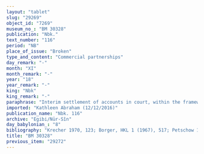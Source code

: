 ```yaml
---
layout: "tablet"
slug: "29269"
object_id: "7269"
museum_no_: "BM 30328"
publication: "Nbk."
text_number: "116"
period: "NB"
place_of_issue: "Broken"
type_and_content: "Commercial partnerships"
day_remark: "-"
month: "XI"
month_remark: "-"
year: "18"
year_remark: "-"
king: "Nbk"
king_remark: "-"
paraphrase: "Interim settlement of accounts in court, within the framework of a business partnership.<br /> Concerns the business partnership that <strong>A</strong> and his son <strong>B</strong> ran <strong>C</strong> and <strong>D</strong> as their co-workers (<em>&scaron;utāpu</em>) between Nabopolassar&#39;s 18th year and Nebuchadnezzar&#39;s 18th year, i.e. for at least 21 years. The partners settle their accounts before the judges (<em>nikkassu epē&scaron;u</em>);&nbsp; It is decided (<em>parāsu</em>) that <strong>A</strong> and <strong>B</strong> (still) owe 50 shekels of silver, but that there are no other claims between them. The partnership is dissolved, an oath before the community (<em>puhru</em>) and the gods has been taken (<em>nī&scaron;u zakāru</em>), and their accounts are settled (<em>epu&scaron; nikkassi qat&ucirc;</em>). All&nbsp; promissory notes have been broken (i.e. invalidated). Names of xxx witnesses and the scribe.<br /> &nbsp;<br /> <strong>A</strong> = Nab&ucirc;-mukīn-apli, father of B; <strong>B</strong> = Nab&ucirc;-Bēl&scaron;unu, son of C; <strong>C</strong> = &Scaron;ulāya/&Scaron;Nab&ucirc;-)Zēru-ukīn(//Egibi); <strong>D</strong> = Mu&scaron;ēzib-Bēl (without affiliation)"
imported: "Kathleen Abraham (12/12/2016)"
publication_name: "Nbk. 116"
archive: "Egibi/Nūr-Sîn"
day_babylonian_: "8"
bibliography: "Krecher 1970, 123; Borger, HKL 1 (1967), 517; Petschow 1956 (NBPf.), 176; Koschaker 1911,118."
title: "BM 30328"
previous_item: "29272"
---
```

